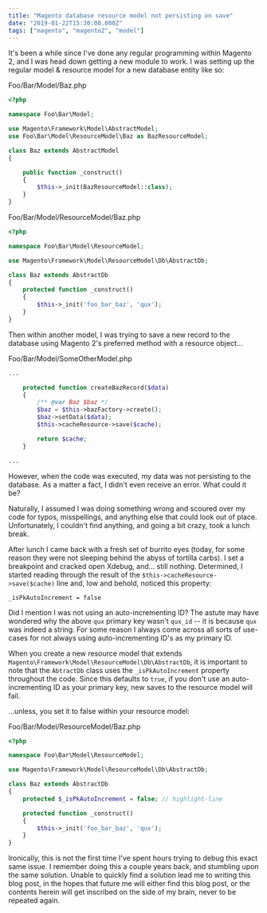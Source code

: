 ```yaml
---
title: "Magento database resource model not persisting on save"
date: "2019-01-22T15:30:00.000Z"
tags: ["magento", "magento2", "model"]
---
```


It's been a while since I've done any regular programming within Magento 2, and I was head down getting a new module to work. I was setting up the regular model & resource model for a new database entity like so:

<div class="gatsby-code-title">Foo/Bar/Model/Baz.php</div>

```php
<?php

namespace Foo\Bar\Model;

use Magento\Framework\Model\AbstractModel;
use Foo\Bar\Model\ResourceModel\Baz as BazResourceModel;

class Baz extends AbstractModel
{

    public function _construct()
    {
        $this->_init(BazResourceModel::class);
    }
}
```

<div class="gatsby-code-title">Foo/Bar/Model/ResourceModel/Baz.php</div>

```php
<?php

namespace Foo\Bar\Model\ResourceModel;

use Magento\Framework\Model\ResourceModel\Db\AbstractDb;

class Baz extends AbstractDb
{
    protected function _construct()
    {
        $this->_init('foo_bar_baz', 'qux');
    }
}
```

Then within another model, I was trying to save a new record to the database using Magento 2's preferred method with a resource object...

<div class="gatsby-code-title">Foo/Bar/Model/SomeOtherModel.php</div>

```php
...

    protected function createBazRecord($data)
    {
        /** @var Baz $baz */
        $baz = $this->bazFactory->create();
        $baz->setData($data);
        $this->cacheResource->save($cache);

        return $cache;
    }

...
```

However, when the code was executed, my data was not persisting to the database. As a matter a fact, I didn't even receive an error. What could it be?

Naturally, I assumed I was doing something wrong and scoured over my code for typos, misspellings, and anything else that could look out of place. Unfortunately, I couldn't find anything, and going a bit crazy, took a lunch break.

After lunch I came back with a fresh set of burrito eyes (today, for some reason they were not sleeping behind the abyss of tortilla carbs). I set a breakpoint and cracked open Xdebug, and... still nothing. Determined, I started reading through the result of the `$this->cacheResource->save($cache)` line and, low and behold, noticed this property:

```
_isPkAutoIncrement = false
```

Did I mention I was not using an auto-incrementing ID? The astute may have wondered why the above `qux` primary key wasn't `qux_id` -- it is because `qux` was indeed a string. For some reason I always come across all sorts of use-cases for not always using auto-incrementing ID's as my primary ID.

When you create a new resource model that extends `Magento\Framework\Model\ResourceModel\Db\AbstractDb`, it is important to note that the `AbtractDb` class uses the `_isPkAutoIncrement` property throughout the code. Since this defaults to `true`, if you don't use an auto-incrementing ID as your primary key, new saves to the resource model will fail.

...unless, you set it to false within your resource model:


<div class="gatsby-code-title">Foo/Bar/Model/ResourceModel/Baz.php</div>

```php
<?php

namespace Foo\Bar\Model\ResourceModel;

use Magento\Framework\Model\ResourceModel\Db\AbstractDb;

class Baz extends AbstractDb
{
    protected $_isPkAutoIncrement = false; // highlight-line

    protected function _construct()
    {
        $this->_init('foo_bar_baz', 'qux');
    }
}
```

Ironically, this is not the first time I've spent hours trying to debug this exact same issue. I remember doing this a couple years back, and stumbling upon the same solution. Unable to quickly find a solution lead me to writing this blog post, in the hopes that future me will either find this blog post, or the contents herein will get inscribed on the side of my brain, never to be repeated again.
